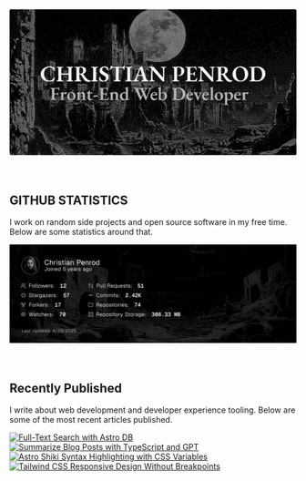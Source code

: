 
<picture>
  <source media="(prefers-color-scheme: dark)" srcset="assets/banner.dark.png?v=5d28d4f9-6490-4514-b2cc-8e72f010ccd4" width="843px" />
  <source media="(prefers-color-scheme: light)" srcset="assets/banner.light.png?v=5d28d4f9-6490-4514-b2cc-8e72f010ccd4" width="843px" />
  <img src="assets/banner.dark.png?v=5d28d4f9-6490-4514-b2cc-8e72f010ccd4" alt="Banner" width="843px" />
</picture>
<br />
<br />
<br />
<h2>GITHUB STATISTICS</h2>
<p>I work on random side projects and open source software in my free time. Below are some statistics around that.</p>
<picture>
  <source media="(prefers-color-scheme: dark)" srcset="assets/statistics.dark.png?v=5d28d4f9-6490-4514-b2cc-8e72f010ccd4" width="843px" />
  <source media="(prefers-color-scheme: light)" srcset="assets/statistics.light.png?v=5d28d4f9-6490-4514-b2cc-8e72f010ccd4" width="843px" />
  <img src="assets/statistics.dark.png?v=5d28d4f9-6490-4514-b2cc-8e72f010ccd4" alt="Github Statistics" width="843px" />
</picture>
<br />
<br />
<br />
<h2>Recently Published</h2>
<p>I write about web development and developer experience tooling. Below are some of the most recent articles published.</p>
<a href="https://christianpenrod.com/blog/full-text-search-with-astro-db"><img src="https://christianpenrod.com/blog/full-text-search-with-astro-db.png?v=5d28d4f9-6490-4514-b2cc-8e72f010ccd4" alt="Full-Text Search with Astro DB" width="421px" /></a>
<a href="https://christianpenrod.com/blog/summarize-blog-posts-with-typescript-and-gpt"><img src="https://christianpenrod.com/blog/summarize-blog-posts-with-typescript-and-gpt.png?v=5d28d4f9-6490-4514-b2cc-8e72f010ccd4" alt="Summarize Blog Posts with TypeScript and GPT" width="421px" /></a>
<a href="https://christianpenrod.com/blog/astro-shiki-syntax-highlighting-with-css-variables"><img src="https://christianpenrod.com/blog/astro-shiki-syntax-highlighting-with-css-variables.png?v=5d28d4f9-6490-4514-b2cc-8e72f010ccd4" alt="Astro Shiki Syntax Highlighting with CSS Variables" width="421px" /></a>
<a href="https://christianpenrod.com/blog/tailwindcss-responsive-design-without-breakpoints"><img src="https://christianpenrod.com/blog/tailwindcss-responsive-design-without-breakpoints.png?v=5d28d4f9-6490-4514-b2cc-8e72f010ccd4" alt="Tailwind CSS Responsive Design Without Breakpoints" width="421px" /></a>
